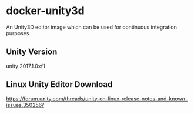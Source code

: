 # docker-unity3d
An Unity3D editor image which can be used for continuous integration purposes


## Unity Version

unity 2017.1.0xf1


## Linux Unity Editor Download

https://forum.unity.com/threads/unity-on-linux-release-notes-and-known-issues.350256/
